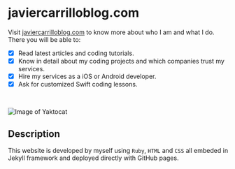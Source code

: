 # javiercarrilloblog.com

Visit [javiercarrilloblog.com](https://www.javiercarrilloblog.com) to know more about who I am and what I do. There you will be able to:
- [X] Read latest articles and coding tutorials.
- [x] Know in detail about my coding projects and which companies trust my services.
- [x] Hire my services as a iOS or Android developer.
- [x] Ask for customized Swift coding lessons.
<br>

![Image of Yaktocat](https://github.com/JCentercreation/ReadMeImages/blob/1fee9a3b9970947be564dad4a39bf10091b94bae/PersonalWebPageScreenShot.png)

## Description
This website is developed by myself using `Ruby`, `HTML` and `CSS` all embeded in Jekyll framework and deployed directly with GitHub pages.













